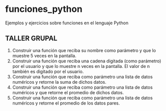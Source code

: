 # funciones_python

Ejemplos y ejercicios sobre funciones en el lenguaje Python

## TALLER GRUPAL

1. Construir una función que reciba su nombre como parámetro y que lo muestre 5 veces en la pantalla.
2. Construir una función que reciba una cadena digitada (como parámetro) por el usuario y que lo muestre n veces en la pantalla. El valor de n también es digitado por el usuario.
3. Construir una función que reciba como parámetro una lista de datos numéricos y retorne la suma de dichos datos.
4. Construir una función que reciba como parámetro una lista de datos numéricos y que retorne el promedio de dichos datos.
5. Construir una función que reciba como parámetro una lista de datos numéricos y retorne el promedio de los datos pares.